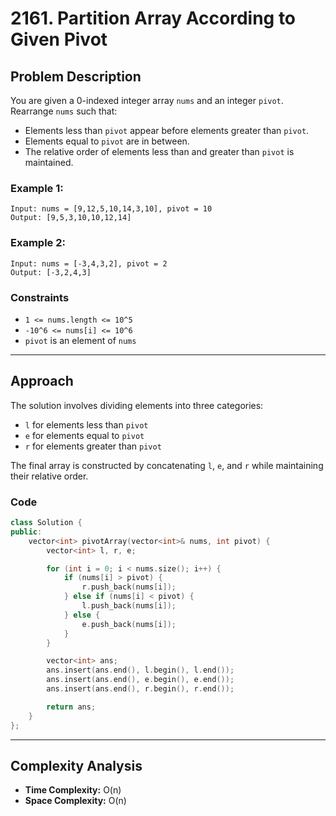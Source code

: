 # 2161. Partition Array According to Given Pivot

## Problem Description
You are given a 0-indexed integer array `nums` and an integer `pivot`. Rearrange `nums` such that:
- Elements less than `pivot` appear before elements greater than `pivot`.
- Elements equal to `pivot` are in between.
- The relative order of elements less than and greater than `pivot` is maintained.

### Example 1:
```
Input: nums = [9,12,5,10,14,3,10], pivot = 10
Output: [9,5,3,10,10,12,14]
```

### Example 2:
```
Input: nums = [-3,4,3,2], pivot = 2
Output: [-3,2,4,3]
```

### Constraints
- `1 <= nums.length <= 10^5`
- `-10^6 <= nums[i] <= 10^6`
- `pivot` is an element of `nums`

---

## Approach
The solution involves dividing elements into three categories:
- `l` for elements less than `pivot`
- `e` for elements equal to `pivot`
- `r` for elements greater than `pivot`

The final array is constructed by concatenating `l`, `e`, and `r` while maintaining their relative order.

### Code
```cpp
class Solution {
public:
    vector<int> pivotArray(vector<int>& nums, int pivot) {
        vector<int> l, r, e;

        for (int i = 0; i < nums.size(); i++) {
            if (nums[i] > pivot) {
                r.push_back(nums[i]);
            } else if (nums[i] < pivot) {
                l.push_back(nums[i]);
            } else {
                e.push_back(nums[i]);
            }
        }

        vector<int> ans;
        ans.insert(ans.end(), l.begin(), l.end());
        ans.insert(ans.end(), e.begin(), e.end());
        ans.insert(ans.end(), r.begin(), r.end());

        return ans;
    }
};
```

---

## Complexity Analysis
- **Time Complexity:** O(n)
- **Space Complexity:** O(n)




